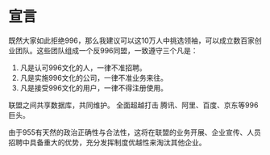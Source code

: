 # 宣言

既然大家如此拒绝996，那么我建议可以这10万人中挑选领袖，可以成立数百家创业团队。这些团队组成一个反996同盟，一致遵守三个凡是：

1. 凡是认可996文化的人，一律不准招聘。
2. 凡是实施996文化的公司，一律不准业务来往。
3. 凡是接受996文化的用户，一律不得注册使用。


联盟之间共享数据库，共同维护。 全面超越打击 腾讯、阿里、百度、京东等996巨头。

由于955有天然的政治正确性与合法性，这将在联盟的业务开展、企业宣传、人员招聘中具备重大的优势，充分发挥制度优越性来淘汰其他企业。




